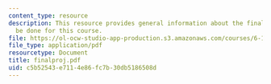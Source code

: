 ```yaml
---
content_type: resource
description: This resource provides general information about the final project to
  be done for this course.
file: https://ol-ocw-studio-app-production.s3.amazonaws.com/courses/6-161-modern-optics-project-laboratory-fall-2005/c5b52543e7114e86fc7b30db5186508d_finalproj.pdf
file_type: application/pdf
resourcetype: Document
title: finalproj.pdf
uid: c5b52543-e711-4e86-fc7b-30db5186508d
---
```

